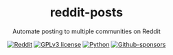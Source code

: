 <div align="center">

  # reddit-posts
  
  Automate posting to multiple communities on Reddit
  
  <a href="https://www.reddit.com/">![Reddit](https://img.shields.io/badge/Reddit-%23FF4500.svg?style=for-the-badge&logo=Reddit&logoColor=white)</a>
  <a href="https://github.com/oliviagallucci/reddit-posts/blob/main/LICENSE">![GPLv3 license](https://img.shields.io/badge/License-GPLv3-green.svg?style=for-the-badge)</a>
  <a href="https://www.python.org/">![Python](https://img.shields.io/badge/python-3670A0?style=for-the-badge&logo=python&logoColor=ffdd54)</a>
  <a href="https://github.com/sponsors/oliviagallucci">![Github-sponsors](https://img.shields.io/badge/sponsor-pink?style=for-the-badge&logo=GitHub-Sponsors&logoColor=#EA4AAA)</a>

</div>


